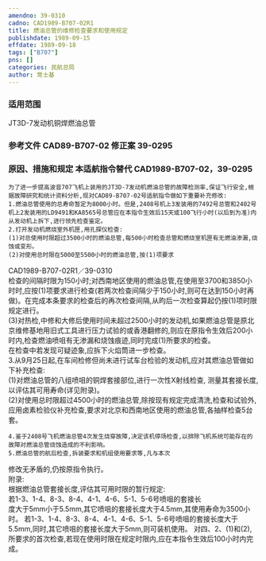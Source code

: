 ```yaml
---
amendno: 39-0310  
cadno: CAD1989-B707-02R1  
title: 燃油总管的维修检查要求和使用规定  
publishdate: 1989-09-15  
effdate: 1989-09-18  
tags: ["B707"]  
pns: []  
categories: 民航总局  
author: 常士基  
---
```

  
### 适用范围  
JT3D-7发动机铜焊燃油总管  
  
<!--more-->  
### 参考文件    CAD89-B707-02 修正案 39-0295  
  
### 原因、措施和规定 本适航指令替代 CAD1989-B707-02，39-0295  
    为了进一步提高波音707飞机上装用的JT3D-7发动机燃油总管的故障检测率,保证飞行安全,根据故障研究和统计资料分析,现对CAD89-B707-02号适航指令做如下重要补充修改:  
    1.燃油总管使用的总寿命暂定为8000小时。但是,2408号机上3发装用的7492号总管和2402号机上2发装用的LD9491和KA8565号总管应在本指令生效后15天或100飞行小时(以后到为准)内从发动机上拆下,进行领先检查鉴定。  
    2.打开发动机燃烧室外机匣,用孔探仪检查:  
    (1)对总使用时限超过3500小时的燃油总管,每500小时检查总管和燃烧室机匣有无燃油渗漏,烧蚀或变形。  
    (2)对使用总时限在5000至5500小时的燃油总管,按(1)项要求  
  CAD1989-B707-02R1／39-0310  
检查的间隔时限为150小时;对西南地区使用的燃油总管,在使用至3700和3850小时时,应按(1)项要求进行检查(若两次检查间隔少于150小时,则可在达到150小时再做)。在完成本条要求的检查后的再次检查间隔,从昀后一次检查算起仍按(1)项时限规定进行。  
    (3)对热检,中修和大修后使用时间未超过2500小时的发动机,如果燃油总管是原北京维修基地用旧式工具进行压力试验的或香港翻修的,则应在原指令生效后200小时内,检查燃油喷咀有无渗漏和烧蚀痕迹,同时完成(1)所要求的检查。  
    在检查中若发现可疑迹象,应拆下火焰筒进一步检查。  
    3.从9月25日起,在车间检修但尚未进行试车台检验的发动机,应对其燃油总管做如下补充检查:  
    (1)对燃油总管的八组喷咀的铜焊套接部位,进行一次性X射线检查, 测量其套接长度,以评估其可用寿命(详见附录)。  
    (2)对使用总时限超过4500小时的燃油总管,除按现有规定完成清洗,检查和试验外,应用卤素检验仪补充检查,要求对北京和西南地区使用的燃油总管,各抽样检查5台套。  
  
    4.鉴于2408号飞机燃油总管4次发生烧穿故障,决定该机停场检查,以排除飞机系统可能存在的故障对燃油总管烧蚀造成的不利影响。  
    5.燃油总管的航后检查,拆装要求和机组使用要求等,凡与本次  
修改无矛盾的,仍按原指令执行。  
  附录:  
    根据燃油总管套接长度,评估其可用时限的暂行规定:  
    若1-3、1-4、8-3、8-4、4-1、4-6、5-1、5-6号喷咀的套接长  
度大于5mm小于5.5mm,其它喷咀的套接长度大于4.5mm,其使用寿命为3500小时。     若1-3、1-4、8-3、8-4、4-1、4-6、5-1、5-6号喷咀的套接长度大于5.5mm,同时,其它喷咀的套接长度大于5mm,则可装机使用。 对四、2、(1)和(2),所要求的首次检查,若现在使用时限在规定时限内,应在本指令生效后100小时内完成。  
